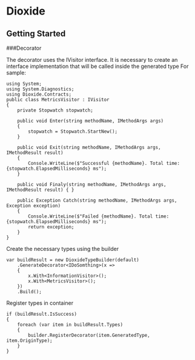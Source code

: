 # Dioxide

## Getting Started

###Decorator

The decorator uses the IVisitor interface. It is necessary to create an interface implementation that will be called inside the generated type
For sample:
```
using System;
using System.Diagnostics;
using Dioxide.Contracts;
public class MetricsVisitor : IVisitor
{
    private Stopwatch stopwatch;

    public void Enter(string methodName, IMethodArgs args)
    {
        stopwatch = Stopwatch.StartNew();
    }

    public void Exit(string methodName, IMethodArgs args, IMethodResult result)
    {
        Console.WriteLine($"Successful {methodName}. Total time: {stopwatch.ElapsedMilliseconds} ms");
    }

    public void Finaly(string methodName, IMethodArgs args, IMethodResult result) { }

    public Exception Catch(string methodName, IMethodArgs args, Exception exception)
    {
        Console.WriteLine($"Failed {methodName}. Total time: {stopwatch.ElapsedMilliseconds} ms");
        return exception;
    }
}
```
Create the necessary types using the builder
```
var buildResult = new DioxideTypeBuilder(default)
    .GenerateDecorator<IDoSomthing>(x =>
    {
        x.With<InformationVisitor>();
        x.With<MetricsVisitor>();
    })
    .Build();
```

Register types in container
```
if (buildResult.IsSuccess)
{
    foreach (var item in buildResult.Types)
    {
        builder.RegisterDecorator(item.GeneratedType, item.OriginType);
    }
}
```
